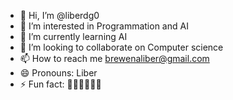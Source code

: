 - 👋 Hi, I’m @liberdg0
- 👀 I’m interested in Programmation and AI
- 🌱 I’m currently learning AI
- 💞️ I’m looking to collaborate on Computer science 
- 📫 How to reach me brewenaliber@gmail.com
- 😄 Pronouns: Liber 
- ⚡ Fun fact: 👩‍💻👩‍💻😊😊

<!---
liberdg0/liberdg0 is a ✨ special ✨ repository because its `README.md` (this file) appears on your GitHub profile.
You can click the Preview link to take a look at your changes.
--->
